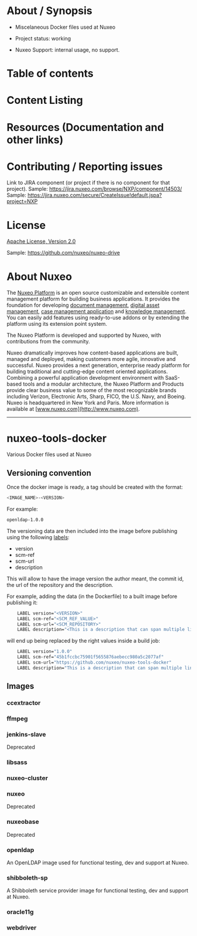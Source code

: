 # About / Synopsis

* Miscelaneous Docker files used at Nuxeo
* Project status: working

* Nuxeo Support: internal usage, no support.

# Table of contents

# Content Listing

# Resources (Documentation and other links)

# Contributing / Reporting issues

Link to JIRA component (or project if there is no component for that project).
Sample: https://jira.nuxeo.com/browse/NXP/component/14503/
Sample: https://jira.nuxeo.com/secure/CreateIssue!default.jspa?project=NXP

# License

[Apache License, Version 2.0](http://www.apache.org/licenses/LICENSE-2.0.html)

Sample: https://github.com/nuxeo/nuxeo-drive

# About Nuxeo

The [Nuxeo Platform](http://www.nuxeo.com/products/content-management-platform/) is an open source customizable and extensible content management platform for building business applications. It provides the foundation for developing [document management](http://www.nuxeo.com/solutions/document-management/), [digital asset management](http://www.nuxeo.com/solutions/digital-asset-management/), [case management application](http://www.nuxeo.com/solutions/case-management/) and [knowledge management](http://www.nuxeo.com/solutions/advanced-knowledge-base/). You can easily add features using ready-to-use addons or by extending the platform using its extension point system.

The Nuxeo Platform is developed and supported by Nuxeo, with contributions from the community.

Nuxeo dramatically improves how content-based applications are built, managed and deployed, making customers more agile, innovative and successful. Nuxeo provides a next generation, enterprise ready platform for building traditional and cutting-edge content oriented applications. Combining a powerful application development environment with
SaaS-based tools and a modular architecture, the Nuxeo Platform and Products provide clear business value to some of the most recognizable brands including Verizon, Electronic Arts, Sharp, FICO, the U.S. Navy, and Boeing. Nuxeo is headquartered in New York and Paris.
More information is available at [www.nuxeo.com](http://www.nuxeo.com).

-----------


# nuxeo-tools-docker
Various Docker files used at Nuxeo

## Versioning convention
Once the docker image is ready, a tag should be created with the format:

```bash
<IMAGE_NAME>-<VERSION>
```

For example:
```bash
openldap-1.0.0
```

The versioning data are then included into the image before publishing using the following [labels](https://docs.docker.com/engine/reference/builder/#label):
- version
- scm-ref
- scm-url
- description

This will allow to have the image version the author meant, the commit id, the url of the repository and the description.

For example, adding the data (in the Dockerfile) to a built image before publishing it:
```bash
    LABEL version="<VERSION>"
    LABEL scm-ref="<SCM_REF_VALUE>"
    LABEL scm-url="<SCM_REPOSITORY>"
    LABEL description="<This is a description that can span multiple lines.>"
```

will end up being replaced by the right values inside a build job:
```bash
    LABEL version="1.0.0"
    LABEL scm-ref="45b1fccbc75901f5655876aebecc980a5c2077af"
    LABEL scm-url="https://github.com/nuxeo/nuxeo-tools-docker"
    LABEL description="This is a description that can span multiple lines."
```

## Images
### ccextractor
### ffmpeg
### jenkins-slave

Deprecated

### libsass
### nuxeo-cluster
### nuxeo

Deprecated

### nuxeobase

Deprecated

### openldap

An OpenLDAP image used for functional testing, dev and support at Nuxeo.

### shibboleth-sp


A Shibboleth service provider image for functional testing, dev and support at Nuxeo.

### oracle11g
### webdriver
